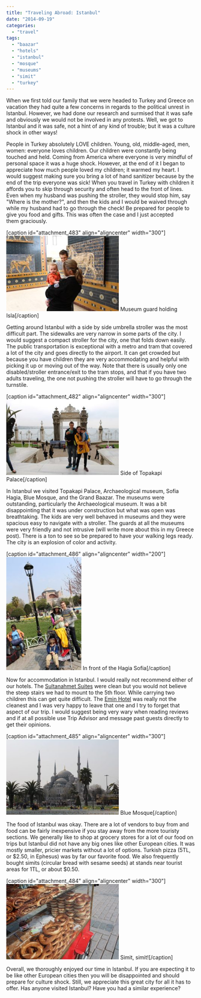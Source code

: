 ```yaml
---
title: "Traveling Abroad: Istanbul"
date: "2014-09-19"
categories: 
  - "travel"
tags: 
  - "baazar"
  - "hotels"
  - "istanbul"
  - "mosque"
  - "museums"
  - "simit"
  - "turkey"
---
```


When we first told our family that we were headed to Turkey and Greece on vacation they had quite a few concerns in regards to the political unrest in Istanbul. However, we had done our research and surmised that it was safe and obviously we would not be involved in any protests. Well, we got to Istanbul and it was safe, not a hint of any kind of trouble; but it was a culture shock in other ways!

People in Turkey absolutely LOVE children. Young, old, middle-aged, men, women: everyone loves children. Our children were constantly being touched and held. Coming from America where everyone is very mindful of personal space it was a huge shock. However, at the end of it I began to appreciate how much people loved my children; it warmed my heart. I would suggest making sure you bring a lot of hand sanitizer because by the end of the trip everyone was sick! When you travel in Turkey with children it affords you to skip through security and often head to the front of lines. Even when my husband was pushing the stroller, they would stop him, say "Where is the mother?", and then the kids and I would be waived through while my husband had to go through the check! Be prepared for people to give you food and gifts. This was often the case and I just accepted them graciously.

\[caption id="attachment\_483" align="aligncenter" width="300"\][![1540357_10100711581212544_8420891210067687489_o](images/1540357_10100711581212544_8420891210067687489_o-300x200.jpg)](https://letkidstravel.com/wp-content/uploads/2014/09/1540357_10100711581212544_8420891210067687489_o.jpg) Museum guard holding Isla\[/caption\]

Getting around Istanbul with a side by side umbrella stroller was the most difficult part. The sidewalks are very narrow in some parts of the city. I would suggest a compact stroller for the city, one that folds down easily. The public transportation is exceptional with a metro and tram that covered a lot of the city and goes directly to the airport. It can get crowded but because you have children they are very accommodating and helpful with picking it up or moving out of the way. Note that there is usually only one disabled/stroller entrance/exit to the tram stops, and that if you have two adults traveling, the one not pushing the stroller will have to go through the turnstile.

\[caption id="attachment\_482" align="aligncenter" width="300"\][![10633175_10100711582579804_5434792060801283754_o](images/10633175_10100711582579804_5434792060801283754_o-300x200.jpg)](https://letkidstravel.com/wp-content/uploads/2014/09/10633175_10100711582579804_5434792060801283754_o.jpg) Side of Topakapi Palace\[/caption\]

In Istanbul we visited Topakapi Palace, Archaeological museum, Sofia Hagia, Blue Mosque, and the Grand Baazar. The museums were outstanding, particularly the Archaeological museum. It was a bit disappointing that it was under construction but what was open was breathtaking. The kids are very well behaved in museums and they were spacious easy to navigate with a stroller. The guards at all the museums were very friendly and not intrusive (will write more about this in my Greece post). There is a ton to see so be prepared to have your walking legs ready. The city is an explosion of color and activity.

\[caption id="attachment\_486" align="aligncenter" width="200"\][![10308109_10100598755027124_1133578026907763690_n](images/10308109_10100598755027124_1133578026907763690_n-200x300.jpg)](https://letkidstravel.com/wp-content/uploads/2014/09/10308109_10100598755027124_1133578026907763690_n.jpg) In front of the Hagia Sofia\[/caption\]

Now for accommodation in Istanbul. I would really not recommend either of our hotels. The [Sultanahmet Suites](http://www.tripadvisor.com/Hotel_Review-g293974-d656391-Reviews-Sultanahmet_Suites-Istanbul.html) were clean but you would not believe the steep stairs we had to mount to the 5th floor. While carrying two children this can get quite difficult. The [Emin Hotel](http://www.tripadvisor.com/Hotel_Review-g293974-d1464893-Reviews-Emin_Hotel-Istanbul.html) was really not the cleanest and I was very happy to leave that one and I try to forget that aspect of our trip. I would suggest being very wary when reading reviews and if at all possible use Trip Advisor and message past guests directly to get their opinions.

\[caption id="attachment\_485" align="aligncenter" width="300"\][![10177862_10100598753939304_1679870934682460483_n](images/10177862_10100598753939304_1679870934682460483_n-300x200.jpg)](https://letkidstravel.com/wp-content/uploads/2014/09/10177862_10100598753939304_1679870934682460483_n.jpg) Blue Mosque\[/caption\]

The food of Istanbul was okay. There are a lot of vendors to buy from and food can be fairly inexpensive if you stay away from the more touristy sections. We generally like to shop at grocery stores for a lot of our food on trips but Istanbul did not have any big ones like other European cities. It was mostly smaller, pricier markets without a lot of options. Turkish pizza (5TL, or $2.50, in Ephesus) was by far our favorite food. We also frequently bought simits (circular bread with sesame seeds) at stands near tourist areas for 1TL, or about $0.50.

\[caption id="attachment\_484" align="aligncenter" width="300"\][![10171690_10100598754802574_7774012370954342497_n](images/10171690_10100598754802574_7774012370954342497_n-300x200.jpg)](https://letkidstravel.com/wp-content/uploads/2014/09/10171690_10100598754802574_7774012370954342497_n.jpg) Simit, simit!\[/caption\]

Overall, we thoroughly enjoyed our time in Istanbul. If you are expecting it to be like other European cities then you will be disappointed and should prepare for culture shock. Still, we appreciate this great city for all it has to offer. Has anyone visited Istanbul? Have you had a similar experience?
